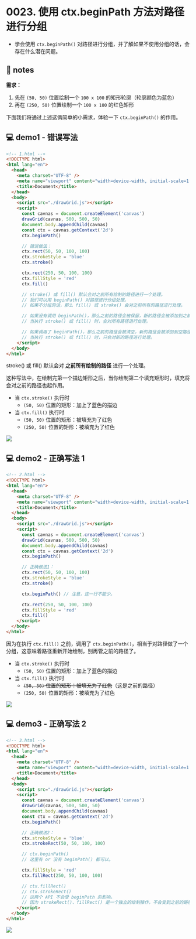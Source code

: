 # 0023. 使用 ctx.beginPath 方法对路径进行分组

- 学会使用 `ctx.beginPath()` 对路径进行分组，并了解如果不使用分组的话，会存在什么潜在问题。

## 📒 notes

**需求：**
1. 先在 `(50, 50)` 位置绘制一个 `100 x 100` 的矩形轮廓（轮廓颜色为蓝色）
2. 再在 `(250, 50)` 位置绘制一个 `100 x 100` 的红色矩形

下面我们将通过上述这俩简单的小需求，体验一下 `ctx.beginPath()` 的作用。

## 💻 demo1 - 错误写法

```html
<!-- 1.html -->
<!DOCTYPE html>
<html lang="en">
  <head>
    <meta charset="UTF-8" />
    <meta name="viewport" content="width=device-width, initial-scale=1.0" />
    <title>Document</title>
  </head>
  <body>
    <script src="./drawGrid.js"></script>
    <script>
      const cavnas = document.createElement('canvas')
      drawGrid(cavnas, 500, 500, 50)
      document.body.appendChild(cavnas)
      const ctx = cavnas.getContext('2d')
      ctx.beginPath()

      // 错误做法：
      ctx.rect(50, 50, 100, 100)
      ctx.strokeStyle = 'blue'
      ctx.stroke()

      ctx.rect(250, 50, 100, 100)
      ctx.fillStyle = 'red'
      ctx.fill()

      // stroke() 或 fill() 默认会对之前所有绘制的路径进行一个处理。
      // 我们可以用 beginPath() 对路径进行分组处理。
      // 如果不分组的话，那么 fill() 或 stroke() 会对之前所有的路径进行处理。

      // 如果没有调用 beginPath()，那么之前的路径会被保留，新的路径会被添加到之前的路径上。
      // 当执行 stroke() 或 fill() 时，会对所有路径进行处理。

      // 如果调用了 beginPath()，那么之前的路径会被清空，新的路径会被添加到空路径上。
      // 当执行 stroke() 或 fill() 时，只会对新的路径进行处理。
    </script>
  </body>
</html>
```

stroke() 或 fill() 默认会对 **之前所有绘制的路径** 进行一个处理。

这种写法中，在绘制完第一个描边矩形之后，当你绘制第二个填充矩形时，填充将会对之前的路径也起作用。

- 当 `ctx.stroke()` 执行时
  - `(50, 50)` 位置的矩形：加上了蓝色的描边
- 当 `ctx.fill()` 执行时
  - `(50, 50)` 位置的矩形：被填充为了红色
  - `(250, 50)` 位置的矩形：被填充为了红色

![](md-imgs/2024-10-04-00-52-36.png)

## 💻 demo2 - 正确写法 1

```html
<!-- 2.html -->
<!DOCTYPE html>
<html lang="en">
  <head>
    <meta charset="UTF-8" />
    <meta name="viewport" content="width=device-width, initial-scale=1.0" />
    <title>Document</title>
  </head>
  <body>
    <script src="./drawGrid.js"></script>
    <script>
      const cavnas = document.createElement('canvas')
      drawGrid(cavnas, 500, 500, 50)
      document.body.appendChild(cavnas)
      const ctx = cavnas.getContext('2d')
      ctx.beginPath()

      // 正确做法1：
      ctx.rect(50, 50, 100, 100)
      ctx.strokeStyle = 'blue'
      ctx.stroke()

      ctx.beginPath() // 注意，这一行不能少。

      ctx.rect(250, 50, 100, 100)
      ctx.fillStyle = 'red'
      ctx.fill()
    </script>
  </body>
</html>
```

因为在执行 `ctx.fill()` 之前，调用了 `ctx.beginPath()`，相当于对路径做了一个分组，这意味着路径重新开始绘制，别再管之前的路径了。

- 当 `ctx.stroke()` 执行时
  - `(50, 50)` 位置的矩形：加上了蓝色的描边
- 当 `ctx.fill()` 执行时
  - ~~`(50, 50)` 位置的矩形：被填充为了红色~~（这是之前的路径）
  - `(250, 50)` 位置的矩形：被填充为了红色

![](md-imgs/2024-10-04-00-53-46.png)

## 💻 demo3 - 正确写法 2

```html
<!-- 3.html -->
<!DOCTYPE html>
<html lang="en">
  <head>
    <meta charset="UTF-8" />
    <meta name="viewport" content="width=device-width, initial-scale=1.0" />
    <title>Document</title>
  </head>
  <body>
    <script src="./drawGrid.js"></script>
    <script>
      const cavnas = document.createElement('canvas')
      drawGrid(cavnas, 500, 500, 50)
      document.body.appendChild(cavnas)
      const ctx = cavnas.getContext('2d')
      ctx.beginPath()

      // 正确做法2：
      ctx.strokeStyle = 'blue'
      ctx.strokeRect(50, 50, 100, 100)

      // ctx.beginPath()
      // 这里有 or 没有 beginPath() 都可以。

      ctx.fillStyle = 'red'
      ctx.fillRect(250, 50, 100, 100)

      // ctx.fillRect()
      // ctx.strokeRect()
      // 这两个 API 不会受 beginPath 的影响。
      // 因为 strokeRect()、fillRect() 是一个独立的绘制操作，不会受到之前的路径的影响。
    </script>
  </body>
</html>
```

![](md-imgs/2024-10-04-00-54-27.png)
